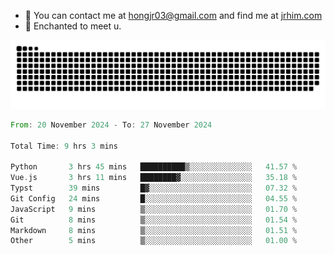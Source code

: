 - 📧 You can contact me at hongjr03@gmail.com and find me at [jrhim.com](https://jrhim.com/)
- 💜 Enchanted to meet u.

![snake_animation](https://raw.githubusercontent.com/hongjr03/hongjr03/output/github-contribution-grid-snake.svg)

<!--START_SECTION:waka-->

```rust
From: 20 November 2024 - To: 27 November 2024

Total Time: 9 hrs 3 mins

Python       3 hrs 45 mins   ██████████▒░░░░░░░░░░░░░░   41.57 %
Vue.js       3 hrs 11 mins   ████████▓░░░░░░░░░░░░░░░░   35.18 %
Typst        39 mins         █▓░░░░░░░░░░░░░░░░░░░░░░░   07.32 %
Git Config   24 mins         █░░░░░░░░░░░░░░░░░░░░░░░░   04.55 %
JavaScript   9 mins          ▒░░░░░░░░░░░░░░░░░░░░░░░░   01.70 %
Git          8 mins          ▒░░░░░░░░░░░░░░░░░░░░░░░░   01.54 %
Markdown     8 mins          ▒░░░░░░░░░░░░░░░░░░░░░░░░   01.51 %
Other        5 mins          ▒░░░░░░░░░░░░░░░░░░░░░░░░   01.00 %
```

<!--END_SECTION:waka-->
